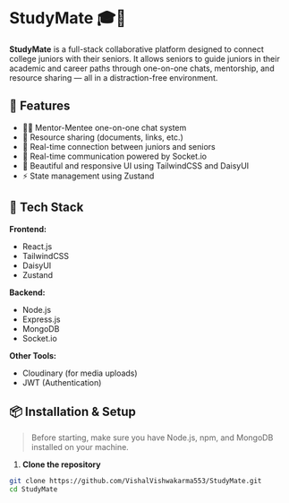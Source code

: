 # StudyMate 🎓🤝

**StudyMate** is a full-stack collaborative platform designed to connect college juniors with their seniors. It allows seniors to guide juniors in their academic and career paths through one-on-one chats, mentorship, and resource sharing — all in a distraction-free environment.

## 🌟 Features

- 👨‍🏫 Mentor-Mentee one-on-one chat system  
- 📁 Resource sharing (documents, links, etc.)  
- 🔗 Real-time connection between juniors and seniors  
- 💬 Real-time communication powered by Socket.io  
- 🎨 Beautiful and responsive UI using TailwindCSS and DaisyUI  
- ⚡ State management using Zustand

## 🚀 Tech Stack

**Frontend:**
- React.js
- TailwindCSS
- DaisyUI
- Zustand

**Backend:**
- Node.js
- Express.js
- MongoDB
- Socket.io

**Other Tools:**
- Cloudinary (for media uploads)
- JWT (Authentication)
  
## 📦 Installation & Setup

> Before starting, make sure you have Node.js, npm, and MongoDB installed on your machine.

1. **Clone the repository**

```bash
git clone https://github.com/VishalVishwakarma553/StudyMate.git
cd StudyMate
